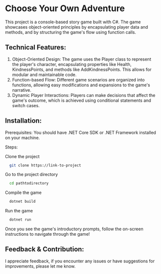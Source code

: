 # Choose Your Own Adventure

This project is a console-based story game built with C#. The game showcases object-oriented principles by encapsulating player data and methods, and by structuring the game's flow using function calls.

## Technical Features:
1. Object-Oriented Design: The game uses the Player class to represent the player's character, encapsulating properties like Health, KindnessPoints, and methods like AddKindnessPoints. This allows for modular and maintainable code.
2. Function-based Flow: Different game scenarios are organized into functions, allowing easy modifications and expansions to the game's narrative.
3. Dynamic Player Interactions: Players can make decisions that affect the game's outcome, which is achieved using conditional statements and switch cases.

## Installation:
Prerequisites:
You should have .NET Core SDK or .NET Framework installed on your machine.

Steps:

Clone the project

```bash
  git clone https://link-to-project
```

Go to the project directory

```bash
  cd pathtodirectory
```

Compile the game

```bash
  dotnet build
```

Run the game

```bash
  dotnet run
```

Once you see the game's introductory prompts, follow the on-screen instructions to navigate through the game!

## Feedback & Contribution:
I appreciate feedback, if you encounter any issues or have suggestions for improvements, please let me know.

